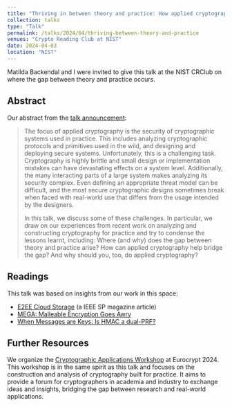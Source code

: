 ```yaml
---
title: "Thriving in between theory and practice: How applied cryptography bridges the gap"
collection: talks
type: "Talk"
permalink: /talks/2024/04/thriving-between-theory-and-practice
venues: "Crypto Reading Club at NIST"
date: 2024-04-03
location: "NIST"
---
```


Matilda Backendal and I were invited to give this talk at the NIST CRClub on where the gap between theory and practice occurs.

## Abstract
Our abstract from the [talk announcement](https://csrc.nist.gov/presentations/2024/crclub-2024-04-03):

> The focus of applied cryptography is the security of cryptographic systems used in practice. This includes analyzing cryptographic protocols and primitives used in the wild, and designing and deploying secure systems. Unfortunately, this is a challenging task. Cryptography is highly brittle and small design or implementation mistakes can have devastating effects on a system level. Additionally, the many interacting parts of a large system makes analyzing its security complex. Even defining an appropriate threat model can be difficult, and the most secure cryptographic designs sometimes break when faced with real-world use that differs from the usage intended by the designers.
>
> In this talk, we discuss some of these challenges. In particular, we draw on our experiences from recent work on analyzing and constructing cryptography for practice and try to condense the lessons learnt, including: Where (and why) does the gap between theory and practice arise? How can applied cryptography help bridge the gap? And why should you, too, do applied cryptography?

## Readings

This talk was based on insights from our work in this space:
- [E2EE Cloud Storage](https://static.cryptanalysis.fun/papers/e2ee-cloud-storage.pdf) (a IEEE SP magazine article)
- [MEGA: Malleable Encryption Goes Awry](https://ia.cr/2022/959)
- [When Messages are Keys: Is HMAC a dual-PRF?](https://eprint.iacr.org/2023/861)

## Further Resources

We organize the [Cryptographic Applications Workshop](https://caw.cryptanalysis.fun/) at Eurocrypt 2024. This workshop is in the same spirit as this talk and focuses on the construction and analysis of cryptography built for practice.
It aims to provide a forum for cryptographers in academia and industry to exchange ideas and insights, bridging the gap between research and real-world applications.
